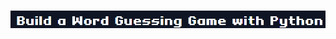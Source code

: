 # <p align="center"><img src="./src/heading.png" alt="Build a Word Guessing Game with Python" width="700"> </p>
